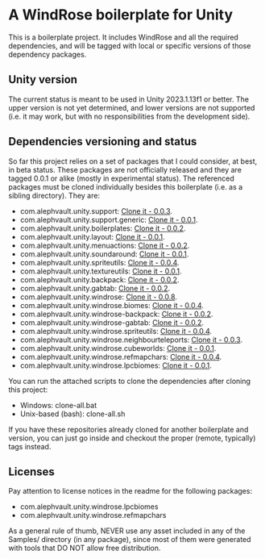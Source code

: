 # A WindRose boilerplate for Unity

This is a boilerplate project. It includes WindRose and all the required dependencies, and will be tagged with local or specific versions of those dependency packages.

Unity version
-------------

The current status is meant to be used in Unity 2023.1.13f1 or better. The upper version is not yet determined, and lower versions are not supported (i.e. it may work, but with no responsibilities from the development side).

Dependencies versioning and status
----------------------------------

So far this project relies on a set of packages that I could consider, at best, in beta status. These packages are not officially released and they are tagged 0.0.1 or alike (mostly in experimental status). The referenced packages must be cloned individually besides this boilerplate (i.e. as a sibling directory). They are:

 - com.alephvault.unity.support: [Clone it - 0.0.3](https://github.com/AlephVault/unity-support/tree/0.0.3).
 - com.alephvault.unity.support.generic: [Clone it - 0.0.1](https://github.com/AlephVault/unity-support-generic/tree/0.0.1).
 - com.alephvault.unity.boilerplates: [Clone it - 0.0.2](https://github.com/AlephVault/unity-boilerplates/tree/0.0.2).
 - com.alephvault.unity.layout: [Clone it - 0.0.1](https://github.com/AlephVault/unity-layout/tree/0.0.1).
 - com.alephvault.unity.menuactions: [Clone it - 0.0.2](https://github.com/AlephVault/unity-menu-actions/tree/0.0.2).
 - com.alephvault.unity.soundaround: [Clone it - 0.0.1](https://github.com/AlephVault/unity-soundaround/tree/0.0.1).
 - com.alephvault.unity.spriteutils: [Clone it - 0.0.4](https://github.com/AlephVault/unity-spriteutils/tree/0.0.4).
 - com.alephvault.unity.textureutils: [Clone it - 0.0.1](https://github.com/AlephVault/unity-textureutils/tree/0.0.1).
 - com.alephvault.unity.backpack: [Clone it - 0.0.2](https://github.com/AlephVault/unity-backpack/tree/0.0.2).
 - com.alephvault.unity.gabtab: [Clone it - 0.0.2](https://github.com/AlephVault/unity-gabtab/tree/0.0.2).
 - com.alephvault.unity.windrose: [Clone it - 0.0.8](https://github.com/AlephVault/unity-windrose/tree/0.0.8).
 - com.alephvault.unity.windrose.biomes: [Clone it - 0.0.4](https://github.com/AlephVault/unity-windrose-biomes/tree/0.0.4).
 - com.alephvault.unity.windrose-backpack: [Clone it - 0.0.2](https://github.com/AlephVault/unity-windrose-backpack-plugin/tree/0.0.2).
 - com.alephvault.unity.windrose-gabtab: [Clone it - 0.0.2](https://github.com/AlephVault/unity-windrose-gabtab-plugin/tree/0.0.2).
 - com.alephvault.unity.windrose.spriteutils: [Clone it - 0.0.4](https://github.com/AlephVault/unity-windrose-spriteutils/tree/0.0.4).
 - com.alephvault.unity.windrose.neighbourteleports: [Clone it - 0.0.3](https://github.com/AlephVault/unity-windrose-neighbourteleports/tree/0.0.3).
 - com.alephvault.unity.windrose.cubeworlds: [Clone it - 0.0.1](https://github.com/AlephVault/unity-windrose-cubeworlds/tree/0.0.1).
 - com.alephvault.unity.windrose.refmapchars: [Clone it - 0.0.4](https://github.com/AlephVault/unity-windrose-refmapchars/tree/0.0.4).
 - com.alephvault.unity.windrose.lpcbiomes: [Clone it - 0.0.1](https://github.com/AlephVault/unity-windrose-lpcbiomes/0.0.1).

You can run the attached scripts to clone the dependencies after cloning this project:

 - Windows: clone-all.bat
 - Unix-based (bash): clone-all.sh
 
If you have these repositories already cloned for another boilerplate and version, you can just go inside and checkout the proper (remote, typically) tags instead.

Licenses
--------

Pay attention to license notices in the readme for the following packages:

 - com.alephvault.unity.windrose.lpcbiomes
 - com.alephvault.unity.windrose.refmapchars

As a general rule of thumb, NEVER use any asset included in any of the Samples/ directory (in any package), since most of them were generated with tools that DO NOT allow free distribution.


